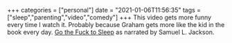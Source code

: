 +++
categories = ["personal"]
date = "2021-01-06T11:56:35"
tags = ["sleep","parenting","video","comedy"]
+++
This video gets more funny every time I watch it. Probably because Graham gets more like the kid in the book every day. [Go the Fuck to Sleep](https://m.youtube.com/watch?v=n5Ndn2VonhI) as narrated by Samuel L. Jackson.

